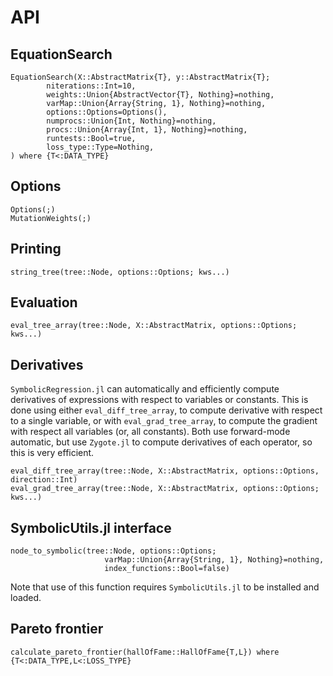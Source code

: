 # API

## EquationSearch

```@docs
EquationSearch(X::AbstractMatrix{T}, y::AbstractMatrix{T};
        niterations::Int=10,
        weights::Union{AbstractVector{T}, Nothing}=nothing,
        varMap::Union{Array{String, 1}, Nothing}=nothing,
        options::Options=Options(),
        numprocs::Union{Int, Nothing}=nothing,
        procs::Union{Array{Int, 1}, Nothing}=nothing,
        runtests::Bool=true,
        loss_type::Type=Nothing,
) where {T<:DATA_TYPE}
```

## Options

```@docs
Options(;)
MutationWeights(;)
```

## Printing

```@docs
string_tree(tree::Node, options::Options; kws...)
```

## Evaluation

```@docs
eval_tree_array(tree::Node, X::AbstractMatrix, options::Options; kws...)
```

## Derivatives

`SymbolicRegression.jl` can automatically and efficiently compute derivatives
of expressions with respect to variables or constants. This is done using
either `eval_diff_tree_array`, to compute derivative with respect to a single
variable, or with `eval_grad_tree_array`, to compute the gradient with respect
all variables (or, all constants). Both use forward-mode automatic, but use
`Zygote.jl` to compute derivatives of each operator, so this is very efficient.

```@docs
eval_diff_tree_array(tree::Node, X::AbstractMatrix, options::Options, direction::Int)
eval_grad_tree_array(tree::Node, X::AbstractMatrix, options::Options; kws...)
```

## SymbolicUtils.jl interface

```@docs
node_to_symbolic(tree::Node, options::Options; 
                     varMap::Union{Array{String, 1}, Nothing}=nothing,
                     index_functions::Bool=false)
```

Note that use of this function requires `SymbolicUtils.jl` to be installed and loaded.

## Pareto frontier

```@docs
calculate_pareto_frontier(hallOfFame::HallOfFame{T,L}) where {T<:DATA_TYPE,L<:LOSS_TYPE}
```
